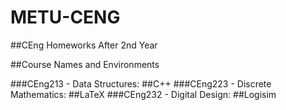 # METU-CENG
##CEng Homeworks After 2nd Year

##Course Names and Environments

###CEng213 - Data Structures: ##C++
###CEng223 - Discrete Mathematics: ##LaTeX
###CEng232 - Digital Design: ##Logisim